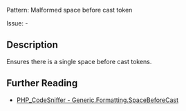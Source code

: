Pattern: Malformed space before cast token

Issue: -

## Description

Ensures there is a single space before cast tokens.

## Further Reading

* [PHP_CodeSniffer - Generic.Formatting.SpaceBeforeCast](https://github.com/PHPCSStandards/PHP_CodeSniffer/blob/master/src/Standards/Generic/Sniffs/Formatting/SpaceBeforeCastSniff.php)